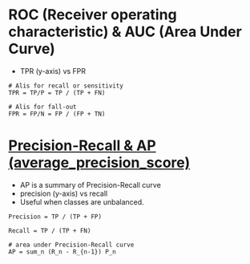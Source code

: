 # ROC (Receiver operating characteristic) & AUC (Area Under Curve)
* TPR (y-axis) vs FPR
```
# Alis for recall or sensitivity
TPR = TP/P = TP / (TP + FN)

# Alis for fall-out
FPR = FP/N = FP / (FP + TN)
```

# [Precision-Recall & AP (average_precision_score)](https://scikit-learn.org/stable/auto_examples/model_selection/plot_precision_recall.html#sphx-glr-auto-examples-model-selection-plot-precision-recall-py)
* AP is a summary of Precision-Recall curve
* precision (y-axis) vs recall
* Useful when classes are unbalanced.
```
Precision = TP / (TP + FP)

Recall = TP / (TP + FN)

# area under Precision-Recall curve
AP = sum_n (R_n - R_{n-1}) P_n
```
